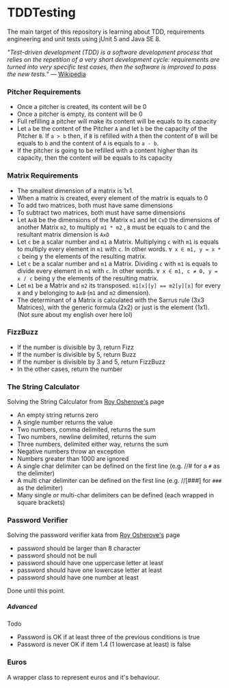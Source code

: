 # TDDTesting

The main target of this repository is learning about TDD, requirements engineering and unit tests
using jUnit 5 and Java SE 8.

_"Test-driven development (TDD) is a software 
development process that relies on the repetition 
of a very short development cycle: requirements are 
turned into very specific test cases, then the software 
is improved to pass the new tests."_ 
— [Wikipedia](https://en.wikipedia.org/wiki/Test-driven_development) 


### Pitcher Requirements
- Once a pitcher is created, its content will be 0
- Once a pitcher is empty, its content will be 0
- Full refilling a pitcher will make its content will be equals to its
capacity
- Let `a` be the content of the Pitcher `A` and let `b` be the
capacity of the Pitcher `B`. If `a > b` then, if `B` is refilled with `A`
then the content of `B` will be equals to `b` and the content of `A` is equals to `a - b`.
- If the pitcher is going to be refilled with a content higher than its capacity, then the
content will be equals to its capacity




### Matrix Requirements
- The smallest dimension of a matrix is 1x1.
- When a matrix is created, every element of the matrix is equals to 0
- To add two matrices, both must have same dimensions
- To subtract two matrices, both must have same dimensions
- Let `AxB` be the dimensions of the Matrix `m1` and let `CxD` the dimensions
of another Matrix `m2`, to multiply `m1 * m2` , `B` must be equals to `C` and the
resultant matrix dimension is `AxD`
- Let `c` be a scalar number and `m1` a Matrix. Multiplying `c` with `m1` is equals to
multiply every element in `m1` with `c`. In other words. `∀ x ∈ m1, y = x * c` being y the
elements of the resulting matrix.
- Let `c` be a scalar number and `m1` a Matrix. Dividing `c` with `m1` is equals to
divide every element in `m1` with `c`. In other words. `∀ x ∈ m1, c ≠ 0, y = x / c` being y the
 elements of the resulting matrix.
 - Let `m1` be a Matrix and `m2` its transposed. `m1[x][y] == m2[y][x]` for every x and
 y belonging to `AxB` (`m1` and `m2` dimension).
 - The determinant of a Matrix is calculated with the Sarrus rule (3x3 Matrices), with
 the generic formula (2x2) or just is the element (1x1). (Not sure about my english over here lol)
 
 
 ### FizzBuzz
 - If the number is divisible by 3, return Fizz
 - If the number is divisible by 5, return Buzz
 - If the number is divisible by 3 and 5, return FizzBuzz
 - In the other cases, return the number
 
 ### The String Calculator
 Solving the String Calculator from [Roy Osherove's](http://osherove.com/tdd-kata-1/) page
 - An empty string returns zero
 - A single number returns the value
 - Two numbers, comma delimited, returns the sum
 - Two numbers, newline delimited, returns the sum
 - Three numbers, delimited either way, returns the sum
 - Negative numbers throw an exception
 - Numbers greater than 1000 are ignored
 - A single char delimiter can be defined on the first line (e.g. //# for a `#` as the delimiter)
 - A multi char delimiter can be defined on the first line (e.g. //[###] for `###` as the delimiter)
 - Many single or multi-char delimiters can be defined (each wrapped in square brackets)
 
 ### Password Verifier
 Solving the password verifier kata from [Roy Osherove's](http://osherove.com/tdd-kata-3-refactoring/) page
 - password should be larger than 8 character
 - password should not be null
 - password should have one uppercase letter at least
 - password should have one lowercase letter at least
 - password should have one number at least
 
 Done until this point.
##### Advanced
Todo
 - Password is OK if at least three of the previous conditions
 is true
 - Password is never OK if item 1.4 (1 lowercase at least) is false  
 
 
 ### Euros
 A wrapper class to represent euros and it's behaviour.